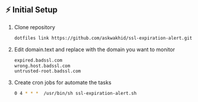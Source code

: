 <h2 id="quickstart">⚡️ Initial Setup</h2>

1. Clone repository

   ```bash
   dotfiles link https://github.com/askwakhid/ssl-expiration-alert.git
   ```
1. Edit domain.text and replace with the domain you want to monitor
    ```bash
    expired.badssl.com
    wrong.host.badssl.com
    untrusted-root.badssl.com
    ```

1. Create cron jobs for automate the tasks

    ```bash
    0 4 * * *  /usr/bin/sh ssl-expiration-alert.sh
    ```